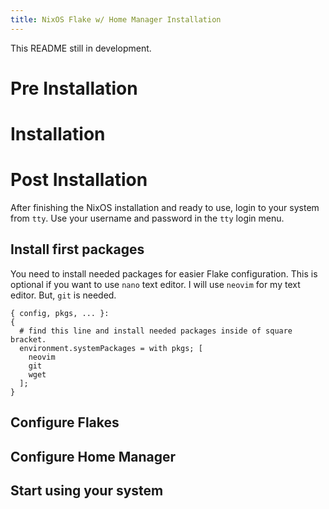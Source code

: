```yaml
---
title: NixOS Flake w/ Home Manager Installation
---
```


This README still in development.

# Pre Installation
# Installation
# Post Installation
After finishing the NixOS installation and ready to use, login to your system from `tty`. Use your username and password in the `tty` login menu.
## Install first packages
You need to install needed packages for easier Flake configuration. This is optional if you want to use `nano` text editor. I will use `neovim` for my text editor. But, `git` is needed.
``` nixd
{ config, pkgs, ... }:
{
  # find this line and install needed packages inside of square bracket.
  environment.systemPackages = with pkgs; [
    neovim
    git
    wget
  ];
}
```
## Configure Flakes
## Configure Home Manager
## Start using your system
